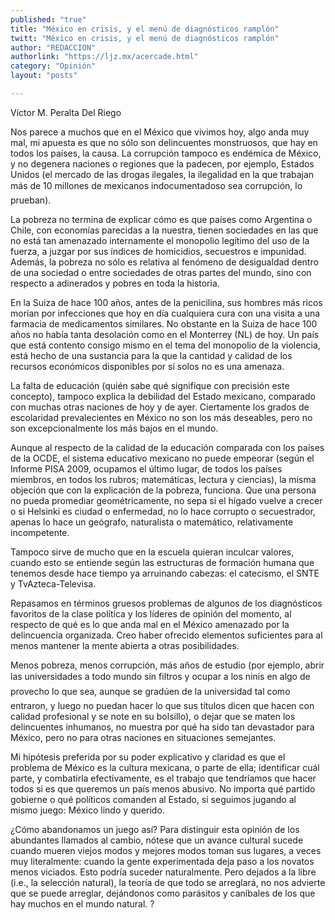 ```yaml
---
published: "true"
title: "México en crisis, y el menú de diagnósticos ramplón"
twitt: "México en crisis, y el menú de diagnósticos ramplón"
author: "REDACCION"
authorlink: "https://ljz.mx/acercade.html"
category: "Opinión"
layout: "posts"

---
```



  Víctor M. Peralta Del Riego



  Nos parece a muchos que en el México que vivimos hoy, algo anda muy mal, mi apuesta es que no sólo son delincuentes monstruosos, que hay en todos los países, la causa. La corrupción tampoco es endémica de México, y no degenera naciones o regiones que la padecen, por ejemplo, Estados Unidos (el mercado de las drogas ilegales, la ilegalidad en la que trabajan más de 10 millones de mexicanos indocumentadoso sea corrupción, lo prueban).



  La pobreza no termina de explicar cómo es que países como Argentina o Chile, con economías parecidas a la nuestra, tienen sociedades en las que no está tan amenazado internamente el monopolio legítimo del uso de la fuerza, a juzgar por sus índices de homicidios, secuestros e impunidad. Además, la pobreza no sólo es relativa al fenómeno de desigualdad dentro de una sociedad o entre sociedades de otras partes del mundo, sino con respecto a adinerados y pobres en toda la historia.



  En la Suiza de hace 100 años, antes de la penicilina, sus hombres más ricos morían por infecciones que hoy en día cualquiera cura con una visita a una farmacia de medicamentos similares. No obstante en la Suiza de hace 100 años no había tanta desolación como en el Monterrey (NL) de hoy. Un país que está contento consigo mismo en el tema del monopolio de la violencia, está hecho de una sustancia para la que la cantidad y calidad de los recursos económicos disponibles por sí solos no es una amenaza.



  La falta de educación (quién sabe qué signifique con precisión este concepto), tampoco explica la debilidad del Estado mexicano, comparado con muchas otras naciones de hoy y de ayer. Ciertamente los grados de escolaridad prevalecientes en México no son los más deseables, pero no son excepcionalmente los más bajos en el mundo.



  Aunque al respecto de la calidad de la educación comparada con los países de la OCDE, el sistema educativo mexicano no puede empeorar (según el Informe PISA 2009, ocupamos el último lugar, de todos los países miembros, en todos los rubros; matemáticas, lectura y ciencias), la misma objeción que con la explicación de la pobreza, funciona. Que una persona no pueda promediar geométricamente, no sepa si el hígado vuelve a crecer o si Helsinki es ciudad o enfermedad, no lo hace corrupto o secuestrador, apenas lo hace un geógrafo, naturalista o matemático, relativamente incompetente.



  Tampoco sirve de mucho que en la escuela quieran inculcar valores, cuando esto se entiende según las estructuras de formación humana que tenemos desde hace tiempo ya arruinando cabezas: el catecismo, el SNTE y TvAzteca-Televisa.



  Repasamos en términos gruesos problemas de algunos de los diagnósticos favoritos de la clase política y los líderes de opinión del momento, al respecto de qué es lo que anda mal en el México amenazado por la delincuencia organizada. Creo haber ofrecido elementos suficientes para al menos mantener la mente abierta a otras posibilidades.



  Menos pobreza, menos corrupción, más años de estudio (por ejemplo, abrir las universidades a todo mundo sin filtros y ocupar a los ninis en algo de provecho lo que sea, aunque se gradúen de la universidad tal como entraron, y luego no puedan hacer lo que sus títulos dicen que hacen con calidad profesional y se note en su bolsillo), o dejar que se maten los delincuentes inhumanos, no muestra por qué ha sido tan devastador para México, pero no para otras naciones en situaciones semejantes.



  Mi hipótesis preferida por su poder explicativo y claridad es que el problema de México es la cultura mexicana, o parte de ella; identificar cuál parte, y combatirla efectivamente, es el trabajo que tendríamos que hacer todos si es que queremos un país menos abusivo. No importa qué partido gobierne o qué políticos comanden al Estado, si seguimos jugando al mismo juego: México lindo y querido.



  ¿Cómo abandonamos un juego así? Para distinguir esta opinión de los abundantes llamados al cambio, nótese que un avance cultural sucede cuando mueren viejos modos y mejores modos toman sus lugares, a veces muy literalmente: cuando la gente experimentada deja paso a los novatos menos viciados. Esto podría suceder naturalmente. Pero dejados a la libre (i.e., la selección natural), la teoría de que todo se arreglará, no nos advierte que se puede arreglar, dejándonos como parásitos y caníbales de los que hay muchos en el mundo natural. ?

